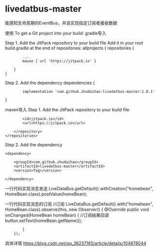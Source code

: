 # livedatbus-master
能感知生命周期的EventBus，并且实现指定订阅者接收数据

使用
To get a Git project into your build:
gradle导入

Step 1. Add the JitPack repository to your build file
Add it in your root build.gradle at the end of repositories:
allprojects {
		repositories {
		
			...
			maven { url 'https://jitpack.io' }
			
		}
	}
  
  
  Step 2. Add the dependency
  dependencies {
  
	        implementation 'com.github.zhudaihao:livedatbus-master:1.0.1'
		
	}
  
  
  maven导入
  Step 1. Add the JitPack repository to your build file
  <repositories>
		<repository>
			
		    <id>jitpack.io</id>
		    <url>https://jitpack.io</url>
		    
		</repository>
	</repositories>
  
  Step 2. Add the dependency
  
  	<dependency>
	
	    <groupId>com.github.zhudaihao</groupId>
	    <artifactId>livedatbus-master</artifactId>
	    <version>Tag</version>
	    
	</dependency>
  
  
  一行代码实现消息发送
   LiveDataBus.getDefault().withCreation("homebean", HomeBean.class).postValue(homeBean);
   
   一行代码实现消息的订阅
       //订阅
        LiveDataBus.getDefault().with("homebean", HomeBean.class).observe(this, new Observer<HomeBean>() {
            @Override
            public void onChanged(HomeBean homeBean) {
                //订阅结果回调
                button.setText(homeBean.getName());

            }
        });
   
  


具体详情 https://blog.csdn.net/qq_36237165/article/details/104878044
